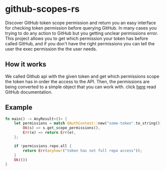 # github-scopes-rs

Discover GitHub token scope permission and return you an easy interface for checking token permission before querying GitHub.
In many cases you trying to do any action to GitHub but you getting unclear permissions error. This project allows you to 
get which permission your token has before called GitHub, and if you don't have the right permissions you can tell the user the exec permission the the user needs.

## How it works
We called Github api with the given token and get which permissions scope the token has in order the access to the API. Then, the permissions are being converted to a simple object that you can work with.
click [here](https://docs.github.com/en/developers/apps/building-oauth-apps/scopes-for-oauth-apps) read GitHub documentation.


## Example
```rs
fn main() -> AnyResult<()> {
    let permissions = match OAuthContext::new("some-token".to_string()) {
        Ok(s) => s.get_scope_permissions(),
        Err(e) => return Err(e),
    };

    if !permissions.repo.all {
        return Err(anyhow!("token has not full repo access"));
    }
    Ok(())
}
```
